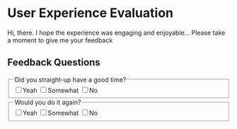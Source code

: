 <!DOCTYPE html>
<html lang="en">

   <!--JAVASCRIPT-->
  <script type="text/javascript" src="../Survey-Project/Javascript/main.js"></script>
  
  <!--css-->
  <link rel="stylesheet" href="../Survey-Project/CSS/main.css" type="text/css" media="all">
  <link href="https://fonts.googleapis.com/css?family=Comfortaa|Lobster|Merienda|Merienda+One|Orbitron|Quicksand|Raleway" rel="stylesheet">
  

<head>
<title>Your time with Shaun</title>
</head>

<body>
  <main>
    <h1>User Experience Evaluation</h1>
    <form id="survey-form" method="GET" action="http://www.foo.com/">
      <p>Hi, there. I hope the experience was engaging and enjoyable... Please take a moment to give me your feedback</p>
  <section>
    <h2>Feedback Questions</h2>
      <fieldset>
          <legend>Did you straight-up have a good time?</legend>
          <label><input id="Yeah" type="checkbox" name="experience" value="Yeah"></label>Yeah
          <label><input id="Somewhat" type="checkbox" name="experience" value="Somewhat"></label>Somewhat
          <label><input id="No" type="checkbox" name="experience" value="No"></label>No
      </fieldset>
      <fieldset>
              <legend>Would you do it again?</legend>
              <label><input id="Yeah" type="checkbox" name="experience" value="Yeah"></label>Yeah
              <label><input id="Somewhat" type="checkbox" name="experience" value="Somewhat"></label>Somewhat
              <label><input id="No" type="checkbox" name="experience" value="No"></label>No
      </fieldset>
      </main>
</body>
</html>
